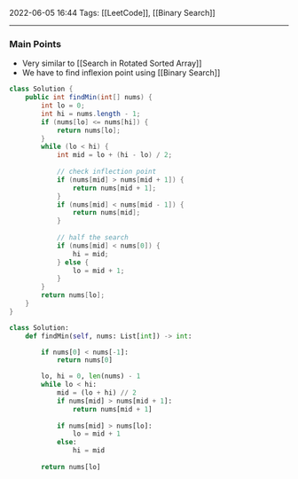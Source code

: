 2022-06-05 16:44
Tags: [[LeetCode]], [[Binary Search]]
- - - - - - - - - - - - - - - - - - - - - - - - - - - - -   

### Main Points
- Very similar to [[Search in Rotated Sorted Array]]
- We have to find inflexion point using [[Binary Search]]

```Java
class Solution {
    public int findMin(int[] nums) {
        int lo = 0;
        int hi = nums.length - 1;
        if (nums[lo] <= nums[hi]) {
            return nums[lo];
        }
        while (lo < hi) {
            int mid = lo + (hi - lo) / 2;
            
            // check inflection point
            if (nums[mid] > nums[mid + 1]) {
                return nums[mid + 1];
            }               
            if (nums[mid] < nums[mid - 1]) {
                return nums[mid];
            }
            
            // half the search
            if (nums[mid] < nums[0]) {
                hi = mid;
            } else {
                lo = mid + 1;
            }
        }
        return nums[lo];
    }
}
```

```python
class Solution:
    def findMin(self, nums: List[int]) -> int:

        if nums[0] < nums[-1]:
            return nums[0]

        lo, hi = 0, len(nums) - 1
        while lo < hi:
            mid = (lo + hi) // 2
            if nums[mid] > nums[mid + 1]:
                return nums[mid + 1]
            
            if nums[mid] > nums[lo]:
                lo = mid + 1
            else:
                hi = mid
        
        return nums[lo]
```